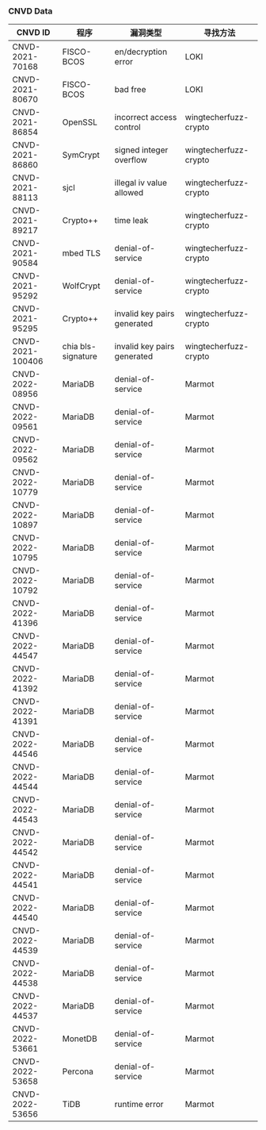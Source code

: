 ### CNVD Data
| CNVD ID | 程序 | 漏洞类型 | 寻找方法 |
|--|--|--|--|
| CNVD-2021-70168 | FISCO-BCOS | en/decryption error | LOKI |
| CNVD-2021-80670 | FISCO-BCOS | bad free | LOKI |
| CNVD-2021-86854 | OpenSSL | incorrect access control | wingtecherfuzz-crypto |
| CNVD-2021-86860 | SymCrypt | signed integer overflow | wingtecherfuzz-crypto |
| CNVD-2021-88113 | sjcl | illegal iv value allowed | wingtecherfuzz-crypto |
| CNVD-2021-89217 | Crypto++ | time leak | wingtecherfuzz-crypto |
| CNVD-2021-90584 | mbed TLS | denial-of-service | wingtecherfuzz-crypto |
| CNVD-2021-95292 | WolfCrypt | denial-of-service | wingtecherfuzz-crypto |
| CNVD-2021-95295 | Crypto++ | invalid key pairs generated | wingtecherfuzz-crypto |
| CNVD-2021-100406 | chia bls-signature | invalid key pairs generated | wingtecherfuzz-crypto |
| CNVD-2022-08956 | MariaDB | denial-of-service | Marmot |
| CNVD-2022-09561 | MariaDB | denial-of-service | Marmot |
| CNVD-2022-09562 | MariaDB | denial-of-service | Marmot |
| CNVD-2022-10779 | MariaDB | denial-of-service | Marmot |
| CNVD-2022-10897 | MariaDB | denial-of-service | Marmot |
| CNVD-2022-10795 | MariaDB | denial-of-service | Marmot |
| CNVD-2022-10792 | MariaDB | denial-of-service | Marmot |
| CNVD-2022-41396 | MariaDB | denial-of-service | Marmot |
| CNVD-2022-44547 | MariaDB | denial-of-service | Marmot |
| CNVD-2022-41392 | MariaDB | denial-of-service | Marmot |
| CNVD-2022-41391 | MariaDB | denial-of-service | Marmot |
| CNVD-2022-44546 | MariaDB | denial-of-service | Marmot |
| CNVD-2022-44544 | MariaDB | denial-of-service | Marmot |
| CNVD-2022-44543 | MariaDB | denial-of-service | Marmot |
| CNVD-2022-44542 | MariaDB | denial-of-service | Marmot |
| CNVD-2022-44541 | MariaDB | denial-of-service | Marmot |
| CNVD-2022-44540 | MariaDB | denial-of-service | Marmot |
| CNVD-2022-44539 | MariaDB | denial-of-service | Marmot |
| CNVD-2022-44538 | MariaDB | denial-of-service | Marmot |
| CNVD-2022-44537 | MariaDB | denial-of-service | Marmot |
| CNVD-2022-53661 | MonetDB | denial-of-service | Marmot |
| CNVD-2022-53658 | Percona | denial-of-service | Marmot |
| CNVD-2022-53656 | TiDB | runtime error | Marmot |
